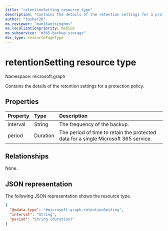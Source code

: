 ```yaml
---
title: "retentionSetting resource type"
description: "Contains the details of the retention settings for a protection policy."
author: "tushar20"
ms.reviewer: "manikantsinghms"
ms.localizationpriority: medium
ms.subservice: "m365-backup-storage"
doc_type: resourcePageType
---
```


# retentionSetting resource type

Namespace: microsoft.graph

Contains the details of the retention settings for a protection policy.

## Properties

|Property|Type|Description|
|:---|:---|:---|
|interval|String|The frequency of the backup.|
|period|Duration|The period of time to retain the protected data for a single Microsoft 365 service.|

## Relationships

None.

## JSON representation

The following JSON representation shows the resource type.
<!-- {
  "blockType": "resource",
  "@odata.type": "microsoft.graph.retentionSetting"
}
-->
``` json
{
  "@odata.type": "#microsoft.graph.retentionSetting",
  "interval": "String",
  "period": "String (duration)"
}
```
